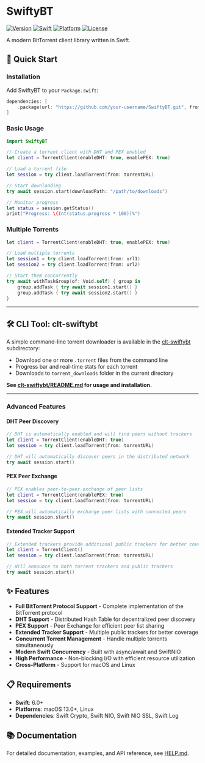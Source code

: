 # SwiftyBT

[![Version](https://img.shields.io/badge/Version-1.0.0-blue.svg)](https://github.com/your-username/SwiftyBT)
[![Swift](https://img.shields.io/badge/Swift-6.0+-orange.svg)](https://swift.org)
[![Platform](https://img.shields.io/badge/Platform-macOS%20%7C%20Linux-blue.svg)](https://swift.org)
[![License](https://img.shields.io/badge/License-MIT-green.svg)](LICENSE)

A modern BitTorrent client library written in Swift.

## 🚀 Quick Start

### Installation

Add SwiftyBT to your `Package.swift`:

```swift
dependencies: [
    .package(url: "https://github.com/your-username/SwiftyBT.git", from: "1.0.0")
]
```

### Basic Usage

```swift
import SwiftyBT

// Create a torrent client with DHT and PEX enabled
let client = TorrentClient(enableDHT: true, enablePEX: true)

// Load a torrent file
let session = try client.loadTorrent(from: torrentURL)

// Start downloading
try await session.start(downloadPath: "/path/to/downloads")

// Monitor progress
let status = session.getStatus()
print("Progress: \(Int(status.progress * 100))%")
```

### Multiple Torrents

```swift
let client = TorrentClient(enableDHT: true, enablePEX: true)

// Load multiple torrents
let session1 = try client.loadTorrent(from: url1)
let session2 = try client.loadTorrent(from: url2)

// Start them concurrently
try await withTaskGroup(of: Void.self) { group in
    group.addTask { try await session1.start() }
    group.addTask { try await session2.start() }
}
```

---

## 🛠️ CLI Tool: clt-swiftybt

A simple command-line torrent downloader is available in the [clt-swiftybt](clt-swiftybt/) subdirectory:

- Download one or more `.torrent` files from the command line
- Progress bar and real-time stats for each torrent
- Downloads to `torrent_downloads` folder in the current directory

**See [clt-swiftybt/README.md](clt-swiftybt/README.md) for usage and installation.**

---

### Advanced Features

#### DHT Peer Discovery
```swift
// DHT is automatically enabled and will find peers without trackers
let client = TorrentClient(enableDHT: true)
let session = try client.loadTorrent(from: torrentURL)

// DHT will automatically discover peers in the distributed network
try await session.start()
```

#### PEX Peer Exchange
```swift
// PEX enables peer-to-peer exchange of peer lists
let client = TorrentClient(enablePEX: true)
let session = try client.loadTorrent(from: torrentURL)

// PEX will automatically exchange peer lists with connected peers
try await session.start()
```

#### Extended Tracker Support
```swift
// Extended trackers provide additional public trackers for better coverage
let client = TorrentClient()
let session = try client.loadTorrent(from: torrentURL)

// Will announce to both torrent trackers and public trackers
try await session.start()
```

## ✨ Features

- **Full BitTorrent Protocol Support** - Complete implementation of the BitTorrent protocol
- **DHT Support** - Distributed Hash Table for decentralized peer discovery
- **PEX Support** - Peer Exchange for efficient peer list sharing
- **Extended Tracker Support** - Multiple public trackers for better coverage
- **Concurrent Torrent Management** - Handle multiple torrents simultaneously
- **Modern Swift Concurrency** - Built with async/await and SwiftNIO
- **High Performance** - Non-blocking I/O with efficient resource utilization
- **Cross-Platform** - Support for macOS and Linux

## 📋 Requirements

- **Swift**: 6.0+
- **Platforms**: macOS 13.0+, Linux
- **Dependencies**: Swift Crypto, Swift NIO, Swift NIO SSL, Swift Log

## 📚 Documentation

For detailed documentation, examples, and API reference, see [HELP.md](HELP.md).
